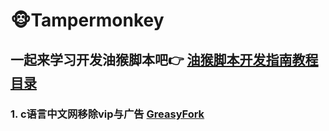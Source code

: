 # 🐵Tampermonkey

## 一起来学习开发油猴脚本吧👉 [油猴脚本开发指南教程目录](https://bbs.tampermonkey.net.cn/thread-184-1-1.html)

### 1. c语言中文网移除vip与广告 [GreasyFork](https://greasyfork.org/zh-CN/scripts/438769)
